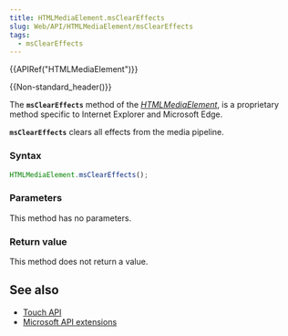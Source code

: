```yaml
---
title: HTMLMediaElement.msClearEffects
slug: Web/API/HTMLMediaElement/msClearEffects
tags:
  - msClearEffects
---
```

{{APIRef("HTMLMediaElement")}}

{{Non-standard_header()}}

The **`msClearEffects`** method of the [_HTMLMediaElement_](/en-US/docs/Web/API/HTMLMediaElement), is a proprietary method specific to Internet Explorer and Microsoft Edge.

**`msClearEffects`** clears all effects from the media pipeline.

### Syntax

```js
HTMLMediaElement.msClearEffects();
```

### Parameters

This method has no parameters.

### Return value

This method does not return a value.

## See also

- [Touch API](/en-US/docs/Web/API/Touch)
- [Microsoft API extensions](/en-US/docs/Web/API/Microsoft_Extensions)
